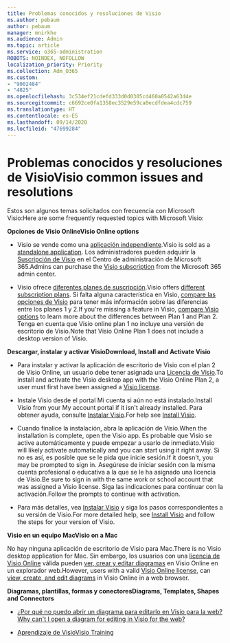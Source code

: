 ```yaml
---
title: Problemas conocidos y resoluciones de Visio
ms.author: pebaum
author: pebaum
manager: mnirkhe
ms.audience: Admin
ms.topic: article
ms.service: o365-administration
ROBOTS: NOINDEX, NOFOLLOW
localization_priority: Priority
ms.collection: Adm_O365
ms.custom:
- "9002484"
- "4825"
ms.openlocfilehash: 3c534ef21cdefd333d0d0305cd460a0542a63d4e
ms.sourcegitcommit: c6692ce0fa1358ec3529e59ca0ecdfdea4cdc759
ms.translationtype: HT
ms.contentlocale: es-ES
ms.lasthandoff: 09/14/2020
ms.locfileid: "47699284"
---
```

# <a name="visio-common-issues-and-resolutions"></a><span data-ttu-id="91d2a-102">Problemas conocidos y resoluciones de Visio</span><span class="sxs-lookup"><span data-stu-id="91d2a-102">Visio common issues and resolutions</span></span>

<span data-ttu-id="91d2a-103">Estos son algunos temas solicitados con frecuencia con Microsoft Visio:</span><span class="sxs-lookup"><span data-stu-id="91d2a-103">Here are some frequently requested topics with Microsoft Visio:</span></span>

<span data-ttu-id="91d2a-104">**Opciones de Visio Online**</span><span class="sxs-lookup"><span data-stu-id="91d2a-104">**Visio Online options**</span></span>

- <span data-ttu-id="91d2a-105">Visio se vende como una [aplicación independiente](https://products.office.com/visio/flowchart-software).</span><span class="sxs-lookup"><span data-stu-id="91d2a-105">Visio is sold as a [standalone application](https://products.office.com/visio/flowchart-software).</span></span> <span data-ttu-id="91d2a-106">Los administradores pueden adquirir la [Suscripción de Visio](https://docs.microsoft.com/alchemyinsights/purchase-visio-subscription) en el Centro de administración de Microsoft 365.</span><span class="sxs-lookup"><span data-stu-id="91d2a-106">Admins can purchase the [Visio subscription](https://docs.microsoft.com/alchemyinsights/purchase-visio-subscription) from the Microsoft 365 admin center.</span></span>

- <span data-ttu-id="91d2a-107">Visio ofrece [diferentes planes de suscripción](https://products.office.com/visio/microsoft-visio-plans-and-pricing-compare-visio-options).</span><span class="sxs-lookup"><span data-stu-id="91d2a-107">Visio offers [different subscription plans](https://products.office.com/visio/microsoft-visio-plans-and-pricing-compare-visio-options).</span></span> <span data-ttu-id="91d2a-108">Si falta alguna característica en Visio, [compare las opciones de Visio](https://products.office.com/visio/microsoft-visio-plans-and-pricing-compare-visio-options) para tener más información sobre las diferencias entre los planes 1 y 2.</span><span class="sxs-lookup"><span data-stu-id="91d2a-108">If you're missing a feature in Visio, [compare Visio options](https://products.office.com/visio/microsoft-visio-plans-and-pricing-compare-visio-options) to learn more about the differences between Plan 1 and Plan 2.</span></span>  <span data-ttu-id="91d2a-109">Tenga en cuenta que Visio online plan 1 no incluye una versión de escritorio de Visio.</span><span class="sxs-lookup"><span data-stu-id="91d2a-109">Note that Visio Online Plan 1 does not include a desktop version of Visio.</span></span>

<span data-ttu-id="91d2a-110">**Descargar, instalar y activar Visio**</span><span class="sxs-lookup"><span data-stu-id="91d2a-110">**Download, Install and Activate Visio**</span></span>

- <span data-ttu-id="91d2a-111">Para instalar y activar la aplicación de escritorio de Visio con el plan 2 de Visio Online, un usuario debe tener asignada una [Licencia de Visio](https://docs.microsoft.com/microsoft-365/admin/add-users/add-users).</span><span class="sxs-lookup"><span data-stu-id="91d2a-111">To install and activate the Visio desktop app with the Visio Online Plan 2, a user must first have been assigned a [Visio license](https://docs.microsoft.com/microsoft-365/admin/add-users/add-users).</span></span>

- <span data-ttu-id="91d2a-112">Instale Visio desde el portal Mi cuenta si aún no está instalado.</span><span class="sxs-lookup"><span data-stu-id="91d2a-112">Install Visio from your My account portal if it isn't already installed.</span></span> <span data-ttu-id="91d2a-113">Para obtener ayuda, consulte [Instalar Visio](https://support.office.com/article/f98f21e3-aa02-4827-9167-ddab5b025710).</span><span class="sxs-lookup"><span data-stu-id="91d2a-113">For help see [Install Visio](https://support.office.com/article/f98f21e3-aa02-4827-9167-ddab5b025710).</span></span>

- <span data-ttu-id="91d2a-114">Cuando finalice la instalación, abra la aplicación de Visio.</span><span class="sxs-lookup"><span data-stu-id="91d2a-114">When the installation is complete, open the Visio app.</span></span> <span data-ttu-id="91d2a-115">Es probable que Visio se active automáticamente y puede empezar a usarlo de inmediato.</span><span class="sxs-lookup"><span data-stu-id="91d2a-115">Visio will likely activate automatically and you can start using it right away.</span></span> <span data-ttu-id="91d2a-116">Si no es así, es posible que se le pida que inicie sesión.</span><span class="sxs-lookup"><span data-stu-id="91d2a-116">If it doesn't, you may be prompted to sign in.</span></span> <span data-ttu-id="91d2a-117">Asegúrese de iniciar sesión con la misma cuenta profesional o educativa a la que se le ha asignado una licencia de Visio.</span><span class="sxs-lookup"><span data-stu-id="91d2a-117">Be sure to sign in with the same work or school account that was assigned a Visio license.</span></span> <span data-ttu-id="91d2a-118">Siga las indicaciones para continuar con la activación.</span><span class="sxs-lookup"><span data-stu-id="91d2a-118">Follow the prompts to continue with activation.</span></span>

- <span data-ttu-id="91d2a-119">Para más detalles, vea [Instalar Visio](https://support.office.com/article/f98f21e3-aa02-4827-9167-ddab5b025710) y siga los pasos correspondientes a su versión de Visio.</span><span class="sxs-lookup"><span data-stu-id="91d2a-119">For more detailed help, see [Install Visio](https://support.office.com/article/f98f21e3-aa02-4827-9167-ddab5b025710) and follow the steps for your version of Visio.</span></span>

<span data-ttu-id="91d2a-120">**Visio en un equipo Mac**</span><span class="sxs-lookup"><span data-stu-id="91d2a-120">**Visio on a Mac**</span></span>

<span data-ttu-id="91d2a-121">No hay ninguna aplicación de escritorio de Visio para Mac.</span><span class="sxs-lookup"><span data-stu-id="91d2a-121">There is no Visio desktop application for Mac.</span></span> <span data-ttu-id="91d2a-122">Sin embargo, los usuarios con una [licencia de Visio Online](https://docs.microsoft.com/microsoft-365/admin/add-users/add-users) válida pueden [ver, crear y editar diagramas](https://support.office.com/article/06f04845-91b8-4e8f-881f-a43c970735fc) en Visio Online en un explorador web.</span><span class="sxs-lookup"><span data-stu-id="91d2a-122">However, users with a valid [Visio Online license](https://docs.microsoft.com/microsoft-365/admin/add-users/add-users), can [view, create, and edit diagrams](https://support.office.com/article/06f04845-91b8-4e8f-881f-a43c970735fc) in Visio Online in a web browser.</span></span>

<span data-ttu-id="91d2a-123">**Diagramas, plantillas, formas y conectores**</span><span class="sxs-lookup"><span data-stu-id="91d2a-123">**Diagrams, Templates, Shapes and Connectors**</span></span>

- [<span data-ttu-id="91d2a-124">¿Por qué no puedo abrir un diagrama para editarlo en Visio para la web?</span><span class="sxs-lookup"><span data-stu-id="91d2a-124">Why can't I open a diagram for editing in Visio for the web?</span></span>](https://support.microsoft.com/office/ea4a23d3-21d3-4878-945e-cf1be4140357)

- [<span data-ttu-id="91d2a-125">Aprendizaje de Visio</span><span class="sxs-lookup"><span data-stu-id="91d2a-125">Visio Training</span></span>](https://support.office.com/article/visio-training-e058bcfa-1d90-4653-afc6-e84d54cf94a6)
